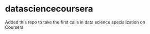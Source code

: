 # datasciencecoursera
Added this repo to take the first calls in data science specialization on Coursera
